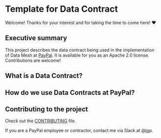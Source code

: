 # Template for Data Contract

Welcome! Thanks for your interest and for taking the time to come here! ❤️

## Executive summary
This project describes the data contract being used in the implementation of Data Mesh at [PayPal](https://about.pypl.com/). It is available for you as an Apache 2.0 license. Contributions are welcome!

## What is a Data Contract?

## How do we use Data Contracts at PayPal?

## Contributing to the project

Check out the [CONTRIBUTING](https://github.com/paypal/data-contract-template/blob/main/CONTRIBUTING.md) file.

If you are a PayPal employee or contractor, contact me via Slack at @jgp.

